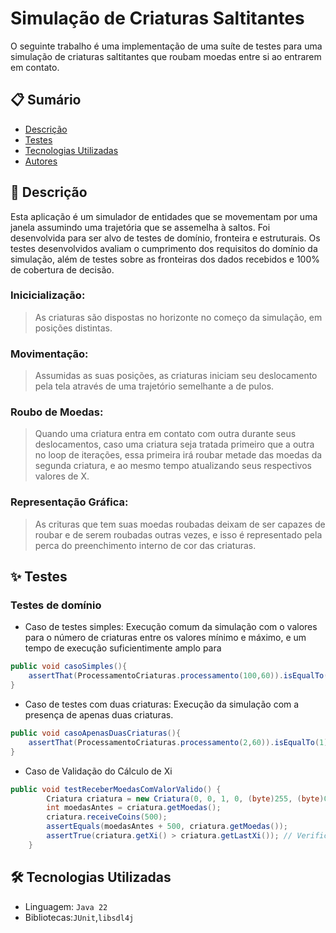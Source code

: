 # Simulação de Criaturas Saltitantes

O seguinte trabalho é uma implementação de uma suíte de testes para uma simulação 
de criaturas saltitantes que roubam moedas entre si ao entrarem em contato.

## 📋 Sumário

- [Descrição](#descrição)
- [Testes](#Testes)
- [Tecnologias Utilizadas](#tecnologias-utilizadas)
- [Autores](#autores)

## 📖 Descrição

Esta aplicação é um simulador de entidades que se movementam por uma janela
assumindo uma trajetória que se assemelha à saltos. Foi  desenvolvida para ser alvo de 
testes de domínio, fronteira e estruturais. Os testes desenvolvidos avaliam o cumprimento
dos requisitos do domínio da simulação, além de testes sobre as fronteiras 
dos dados recebidos e 100% de cobertura de decisão.

### Inicicialização:
> As criaturas são dispostas no horizonte no começo da simulação, 
> em posições distintas.

### Movimentação:
> Assumidas as suas posições, as criaturas iniciam seu deslocamento
> pela tela através de uma trajetório semelhante a de pulos.

### Roubo de Moedas:
> Quando uma criatura entra em contato com outra durante seus
> deslocamentos, caso uma criatura seja tratada primeiro que a outra
> no loop de iterações, essa primeira irá roubar metade das moedas
> da segunda criatura, e ao mesmo tempo atualizando seus respectivos
> valores de X.

### Representação Gráfica:
>As crituras que tem suas moedas roubadas deixam de ser capazes de roubar
> e de serem roubadas outras vezes, e isso é representado pela perca do
> preenchimento interno de cor das criaturas.


## ✨ Testes

### Testes de domínio
- Caso de testes simples: Execução comum da simulação com o valores para o número de criaturas 
entre os valores mínimo e máximo, e um tempo de execução suficientimente amplo para
```java
public void casoSimples(){
    assertThat(ProcessamentoCriaturas.processamento(100,60)).isEqualTo(1);
}
```

- Caso de testes com duas criaturas: Execução da simulação com a presença de apenas
duas criaturas.
```java
public void casoApenasDuasCriaturas(){
    assertThat(ProcessamentoCriaturas.processamento(2,60)).isEqualTo(1);
}
```

- Caso de Validação do Cálculo de Xi
```java
public void testReceberMoedasComValorValido() {
        Criatura criatura = new Criatura(0, 0, 1, 0, (byte)255, (byte)0, (byte)0, (byte)255, 1.5);
        int moedasAntes = criatura.getMoedas();
        criatura.receiveCoins(500);
        assertEquals(moedasAntes + 500, criatura.getMoedas());
        assertTrue(criatura.getXi() > criatura.getLastXi()); // Verifica o domínio da lógica de xi
    }
```

## 🛠️ Tecnologias Utilizadas

- Linguagem: `Java 22`
- Bibliotecas:`JUnit`,`libsdl4j`

